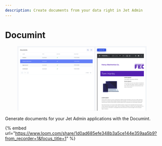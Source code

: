 ```yaml
---
description: Create documents from your data right in Jet Admin
---
```


# Documint

<figure><img src="../../../.gitbook/assets/image (10) (2).png" alt=""><figcaption></figcaption></figure>

Generate documents for your Jet Admin applications with the Documint.

{% embed url="https://www.loom.com/share/1d0ad685efe348b3a5ce144e359aa5b9?from_recorder=1&focus_title=1" %}
